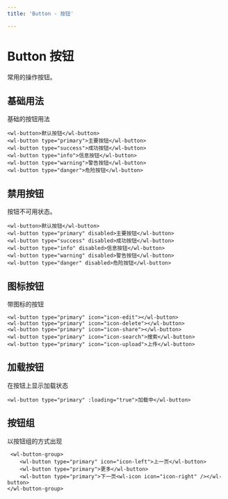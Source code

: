 ```yaml
---
title: 'Button - 按钮'

---
```

# Button 按钮
常用的操作按钮。


## 基础用法

基础的按钮用法

<ClientOnly>
  <button-demo></button-demo>
</ClientOnly>

```vue
<wl-button>默认按钮</wl-button>
<wl-button type="primary">主要按钮</wl-button>
<wl-button type="success">成功按钮</wl-button>
<wl-button type="info">信息按钮</wl-button>
<wl-button type="warning">警告按钮</wl-button>
<wl-button type="danger">危险按钮</wl-button>
```
## 禁用按钮

按钮不可用状态。

<ClientOnly>
  <button-demo_1></button-demo_1>
</ClientOnly>

```vue
<wl-button>默认按钮</wl-button>
<wl-button type="primary" disabled>主要按钮</wl-button>
<wl-button type="success" disabled>成功按钮</wl-button>
<wl-button type="info" disabled>信息按钮</wl-button>
<wl-button type="warning" disabled>警告按钮</wl-button>
<wl-button type="danger" disabled>危险按钮</wl-button>
```
## 图标按钮

带图标的按钮

<ClientOnly>
  <button-demo_2></button-demo_2>
</ClientOnly>

```vue
<wl-button type="primary" icon="icon-edit"></wl-button>
<wl-button type="primary" icon="icon-delete"></wl-button>
<wl-button type="primary" icon="icon-share"></wl-button>
<wl-button type="primary" icon="icon-search">搜索</wl-button>
<wl-button type="primary" icon="icon-upload">上传</wl-button>
```
## 加载按钮

在按钮上显示加载状态

<ClientOnly>
  <button-demo_3></button-demo_3>
</ClientOnly>

```vue
<wl-button type="primary" :loading="true">加载中</wl-button>
```
## 按钮组
以按钮组的方式出现
<ClientOnly>
  <buttongroup></buttongroup>
</ClientOnly>

```vue
 <wl-button-group>
    <wl-button type="primary" icon="icon-left">上一页</wl-button>
    <wl-button type="primary">更多</wl-button>
    <wl-button type="primary">下一页<wl-icon icon="icon-right" /></wl-button>
</wl-button-group>
```

